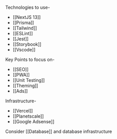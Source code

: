 Technologies to use-
- [[NextJS 13]]
- [[Prisma]]
- [[Tailwind]]
- [[ESLint]]
- [[Jest]]
- [[Storybook]]
- [[Vscode]]

Key Points to focus on-
- [[SEO]]
- [[PWA]]
- [[Unit Testing]]
- [[Theming]]
- [[Ads]]

Infrastructure-
- [[Vercel]]
- [[Planetscale]]
- [[Google Adsense]]

Consider [[Database]] and database infrastructure